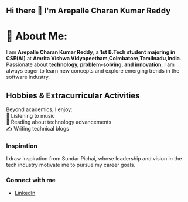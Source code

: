 ## Hi there 👋 I'm Arepalle Charan Kumar Reddy

# 💫 About Me:

I am **Arepalle Charan Kumar Reddy**, a **1st B.Tech student majoring in CSE(AI)** at **Amrita Vishwa Vidyapeetham,Coimbatore,Tamilnadu,India**. Passionate about **technology, problem-solving, and innovation**, I am always eager to learn new concepts and explore emerging trends in the software industry.  

## **Hobbies & Extracurricular Activities**  
Beyond academics, I enjoy:  
🎵 Listening to music  
📖 Reading about technology advancements  
✍️ Writing technical blogs

### Inspiration
I draw inspiration from Sundar Pichai, whose leadership and vision in the tech industry motivate me to pursue my career goals.

### Connect with me
- [LinkedIn](www.linkedin.com/in/arepally-charan-kumar-reddy-901345321)

